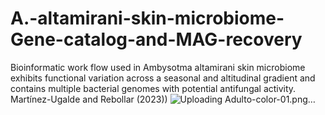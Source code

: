 # A.-altamirani-skin-microbiome-Gene-catalog-and-MAG-recovery
Bioinformatic work flow used in Ambysotma altamirani skin microbiome exhibits functional variation across a seasonal and altitudinal gradient and contains multiple bacterial genomes with potential antifungal activity. Martínez-Ugalde and Rebollar (2023))
![Uploading Adulto-color-01.png…]()
